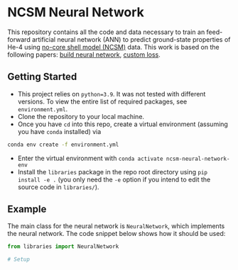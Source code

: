 # NCSM Neural Network

This repository contains all the code and data necessary to train an feed-forward artificial neural network (ANN) to predict ground-state properties of He-4 using [no-core shell model (NCSM)][Bogner] data.
This work is based on the following papers: [build neural network][Negoita], [custom loss][Jiang].

## Getting Started

* This project relies on `python=3.9`. It was not tested with different versions.
  To view the entire list of required packages, see `environment.yml`.
* Clone the repository to your local machine.
* Once you have `cd` into this repo, create a virtual environment (assuming you have `conda` installed) via
```bash
conda env create -f environment.yml
```
* Enter the virtual environment with `conda activate ncsm-neural-network-env`
* Install the `libraries` package in the repo root directory using `pip install -e .`
  (you only need the `-e` option if you intend to edit the source code in `libraries/`).

## Example

The main class for the neural network is `NeuralNetwork`, which implements the neural network.
The code snippet below shows how it should be used:
```python
from libraries import NeuralNetwork

# Setup
```

[Bogner]: https://www.sciencedirect.com/science/article/abs/pii/S0375947407008147?via%3Dihub
[Negoita]: https://arxiv.org/abs/1803.03215
[Jiang]: https://journals.aps.org/prc/abstract/10.1103/PhysRevC.100.054326
